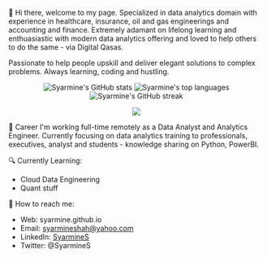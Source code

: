 👋 Hi there, welcome to my page. Specialized in data analytics domain with experience in healthcare, insurance, oil and gas engineerings and accounting and finance. Extremely adamant on lifelong learning and enthuasiastic with modern data analytics offering and loved to help others to do the same - via Digital Qasas.

Passionate to help people upskill and deliver elegant solutions to complex problems. Always learning, coding and hustling.

<div align="center">

  <img src="https://github-readme-stats.vercel.app/api?username=Syarmine&show_icons=true&theme=react" alt="Syarmine's GitHub stats" />
  <img src="https://github-readme-stats.vercel.app/api/top-langs/?username=Syarmine&theme=react&layout=compact" alt="Syarmine's top languages" />
  <img src="https://github-readme-streak-stats.herokuapp.com/?user=Syarmine&theme=react" alt="Syarmine's GitHub streak" />

  <br>

  ![](https://komarev.com/ghpvc/?username=Syarmine&color=blue&style=flat-square)

</div>

💼 Career
I'm working full-time remotely as a Data Analyst and Analytics Engineer. Currently focusing on data analytics training to professionals, executives, analyst and students - knowledge sharing on Python, PowerBI. 

🔍 Currently Learning:
* Cloud Data Engineering
* Quant stuff
  
🚀 How to reach me:
* Web: syarmine.github.io
* Email: syarmineshah@yahoo.com
* LinkedIn: [SyarmineS](https://www.linkedin.com/in/drsyarmine-shah/)
* Twitter: @SyarmineS


<!-- Rest of your README content -->
